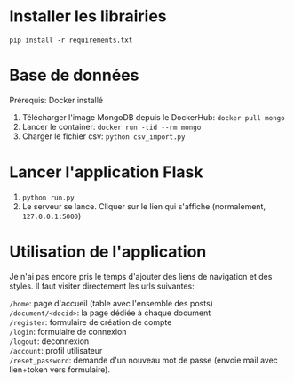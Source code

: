 # Installer les librairies
`pip install -r requirements.txt`

# Base de données
Prérequis: Docker installé
1. Télécharger l'image MongoDB depuis le DockerHub: `docker pull mongo`
2. Lancer le container: `docker run -tid --rm mongo`
3. Charger le fichier csv: `python csv_import.py`

# Lancer l'application Flask
1. `python run.py`
2. Le serveur se lance. Cliquer sur le lien qui s'affiche (normalement, `127.0.0.1:5000`)

# Utilisation de l'application
Je n'ai pas encore pris le temps d'ajouter des liens de navigation et des styles.
Il faut visiter directement les urls suivantes:

`/home`: page d'accueil (table avec l'ensemble des posts)  
`/document/<docid>`: la page dédiée à chaque document  
`/register`: formulaire de création de compte  
`/login`: formulaire de connexion  
`/logout`: deconnexion  
`/account`: profil utilisateur  
`/reset_password`: demande d'un nouveau mot de passe (envoie mail avec lien+token vers formulaire).
